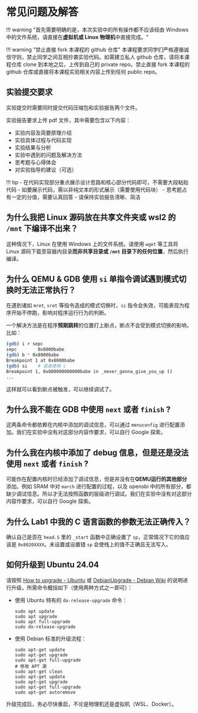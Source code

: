 # 常见问题及解答
<!-- - [常见问题及解答](#常见问题及解答)
  - [1 为什么我把 Linux 源码放在共享文件夹或 wsl2 的 `/mnt` 下编译不出来？](#1-为什么我把-linux-源码放在共享文件夹或-wsl2-的-mnt-下编译不出来)
  - [2 为什么 QEMU & GDB 使用 `si` 单指令调试遇到模式切换时无法正常执行？](#2-为什么-qemu--gdb-使用-si-单指令调试遇到模式切换时无法正常执行)
  - [3 为什么我不能在 GDB 中使用 `next` 或者 `finish` ?](#3-为什么我不能在-gdb-中使用-next-或者-finish-)
  - [4 为什么我在内核中添加了 debug 信息，但是还是没法使用 `next` 或者 `finish` ?](#4-为什么我在内核中添加了-debug-信息但是还是没法使用-next-或者-finish-)
  - [5  为什么我在 `start_kernel` 处不能正常使用断点？](#5--为什么我在-start_kernel-处不能正常使用断点)
  - [6 为什么 Lab1 中提示 `riscv64-elf-unknown-gcc: No such file or directory` ?](#6-为什么-lab1-中提示-riscv64-elf-unknown-gcc-no-such-file-or-directory-)
  - [7 为什么 Lab1 中我的 C 语言函数的参数无法正确传入？](#7-为什么-lab1-中我的-c-语言函数的参数无法正确传入)
  - [8 为什么我把 `puti` 的参数类型替换成 `uint64` 还是只能打印出 32bits 的值？](#8-为什么我把-puti-的参数类型替换成-uint64-还是只能打印出-32bits-的值)
  - [9 为什么我的 QEMU 会 “卡住”？](#9-为什么我的-QEMU-会-“卡住”？)
  - [10 为什么我在设置 `satp` 后导致了 `gdb-multiarch` 的 `segmentation fault` ?](#10-为什么我在设置-satp-后导致了-gdb-multiarch-的-segmentation-fault)
  - [11 -->

!!! warning "首先需要明确的是，本次实验中的所有操作都不应该经由 Windows 中的文件系统，请直接在**虚拟机或 Linux 物理机**中直接完成。"

!!! warning "禁止直接 fork 本课程的 github 仓库"
    本课程要求同学们严格遵循诚信守则，禁止同学之间互相抄袭实验代码。如需建立私人 github 仓库，请将本课程仓库 clone 到本地之后，上传到自己的 private repo。禁止直接 fork 本课程的 github 仓库或直接将本课程实验相关内容上传到任何 public repo。

## 实验提交要求

实验提交时需要同时提交代码压缩包和实验报告两个文件。

实验报告要求上传 pdf 文件，其中需要包含以下内容：

- 实验内容及简要原理介绍
- 实验具体过程与代码实现
- 实验结果与分析
- 实验中遇到的问题及解决方法
- 思考题与心得体会
- 对实验指导的建议（可选）

!!! tip 
    - 在代码实现部分重点展示设计思路和核心部分代码即可，不需要大段粘贴代码
        - 如要展示代码，需以非纯文本的形式展示（需要使用代码块）
    - 思考题占有一定的分值，需要认真回答
    - 请保持实验报告清晰、简洁

## 为什么我把 Linux 源码放在共享文件夹或 wsl2 的 `/mnt` 下编译不出来？

这种情况下，Linux 在使用 Windows 上的文件系统。请使用 `wget` 等工具将 Linux 源码下载至容器内目录**而非共享目录或 `/mnt` 目录下的任何位置**，然后执行编译。

## 为什么 QEMU & GDB 使用 `si` 单指令调试遇到模式切换时无法正常执行？

在遇到诸如 `mret`, `sret` 等指令造成的模式切换时，`si` 指令会失效，可能表现为程序开始不停跑，影响对程序运行行为的判断。

一个解决方法是在程序**预期跳转**的位置打上断点，断点不会受到模式切换的影响，比如：

```bash
(gdb) i r sepc    
sepc        0x8000babe
(gdb) b * 0x8000babe
Breakpoint 1 at 0x8000babe
(gdb) si    # 或者使用 c
Breakpoint 1, 0x000000008000babe in _never_gonna_give_you_up ()
...
```

这样就可以看到断点被触发，可以继续调试了。

## 为什么我不能在 GDB 中使用 `next` 或者 `finish` ?

这两条命令都依赖在内核中添加的调试信息，可以通过 `menuconfig` 进行配置添加。我们在实验中没有对这部分内容作要求，可以自行 Google 探索。

## 为什么我在内核中添加了 debug 信息，但是还是没法使用 `next` 或者 `finish` ?

可能你在配置内核时已经添加了调试信息，但是并没有在**QEMU运行的其他部分**添加。例如 SRAM 中对 `march` 进行配置的过程，以及 opensbi 中的所有部分，都缺少调试信息。所以才无法按照函数的层级进行调试。我们在实验中没有对这部分内容作要求，可以自行 Google 探索。

## 为什么 Lab1 中我的 C 语言函数的参数无法正确传入？

确认自己是否在 `head.S` 里的 `_start` 函数中正确设置了 `sp`，正常情况下它的值应该是 `0x8020XXXX`。未设置或设置错 `sp` 会使栈上的值不正确且无法写入。

## 如何升级到 Ubuntu 24.04

请按照 [How to upgrade - Ubuntu](https://ubuntu.com/server/docs/how-to-upgrade-your-release) 或 [DebianUpgrade - Debian Wiki](https://wiki.debian.org/DebianUpgrade) 的说明进行升级，所需命令概括如下（使用两种方式之一即可）：

- 使用 Ubuntu 特有的 `do-release-upgrade` 命令：

    ```shell
    sudo apt update
    sudo apt upgrade
    sudo apt full-upgrade
    sudo do-release-upgrade
    ```

- 使用 Debian 标准的升级流程：

    ```shell
    sudo apt-get update
    sudo apt-get upgrade
    sudo apt-get full-upgrade
    # 修改 APT 源
    sudo apt-get clean
    sudo apt-get update
    sudo apt-get upgrade
    sudo apt-get full-upgrade
    sudo apt-get autoremove
    ```

升级完成后，务必尽快重启，不论是物理机还是虚拟机（WSL、Docker）。

<!--
## 为什么我的 QEMU 会 “卡住”？

`qemu-system` 本身作为一个模拟器，是不会直接卡死的，如果你在 `si` 或者 `c` 后，QEMU 看起来失去了响应，那么极有可能是程序运行到了意想不到的地方。例如在写入 `satp` 后，如果部分 bit 没有成功设置，那么可能会直接跳进 `trap`。而且在前面的实验中我们也发现了，在发生特权级切换或者发生陷入时，`si` 是有可能无法触发的，这种情况下就需要你在程序可能到达的地方都打上断点来暂停 QEMU 的执行了。

## 为什么我在设置 `satp` 后导致了 `gdb-multiarch` 的 `segmentation fault` ?

因为 `satp` 或者各级页表项设置有问题。比如检查一下我们之前一直忽略的页表项里 U-bit 设置好了没有。

## 为什么在 `vmlinux.lds.S` 中会 `#include "types.h"`?

因为我们实验代码存在一些历史限制没来得及修改，在 `vmlinux.lds.S` 中有 `#include "defs.h"`，然后之前又没有提醒同学不要在 `defs.h` 里面添加东西，导致在 `defs.h`中添加的内容阻碍了 `vmlinux.lds` 的正确生成。一个可行的做法是将 `defs.h` 中除了宏定义以外的部分全部去除（包括宏include），然后将这些去掉的部分添加到其他的头文件里以供使用。

## `uapp` 明明已经在内存里了，为什么还要被拷贝一次才能运行？

因为我们在实验中不准备引入磁盘驱动，所以将内存的一部分作为 `ramdisk`, 也就是说有一段内存被我们当成了硬盘。这段内存就是从 `uapp_start`  到 `uapp_end` 的空间，所以我们需要像操作磁盘一样操作这段内存。在运行磁盘上的程序前，我们需要将其拷贝到我们为程序分配的内存空间中，并依照 Elf Header 的要求映射到用户能访问的地址空间。这时候用户就能访问我们从磁盘拷贝到内存中的数据和代码了。

## 为什么我 `sret` 到用户程序的第一条指令时会 Instruction Page Fault?

大概率是因为没有设置好页表项里的 U-bit, 详细可以读一下 Privileged Spec. 也有可能你没有将内存映射到正确的位置上。

## `uapp` 要怎么拷贝到内存里？是要我们直接实现 VMA 和 `mmap` 吗？

只要一个一个字节地将内容复制到我们使用 `alloc_pages` 或者 `kalloc` 开辟的内存中即可，VMA 和 `mmap` 将在 Lab6 或之后才会引入，暂时不用同学们实现。 -->
